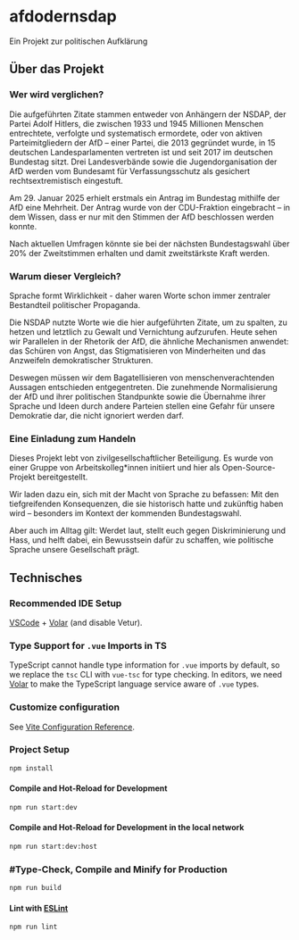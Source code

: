 # afdodernsdap

Ein Projekt zur politischen Aufklärung

## Über das Projekt

### Wer wird verglichen?

Die aufgeführten Zitate stammen entweder von Anhängern der NSDAP, der Partei Adolf Hitlers, die zwischen 1933 und 1945 Millionen Menschen entrechtete, verfolgte und systematisch ermordete, oder von aktiven Parteimitgliedern der AfD – einer Partei, die 2013 gegründet wurde, in 15 deutschen Landesparlamenten vertreten ist und seit 2017 im deutschen Bundestag sitzt. Drei Landesverbände sowie die Jugendorganisation der AfD werden vom Bundesamt für Verfassungsschutz als gesichert rechtsextremistisch eingestuft.

Am 29. Januar 2025 erhielt erstmals ein Antrag im Bundestag mithilfe der AfD eine Mehrheit. Der Antrag wurde von der CDU-Fraktion eingebracht – in dem Wissen, dass er nur mit den Stimmen der AfD beschlossen werden konnte.

Nach aktuellen Umfragen könnte sie bei der nächsten Bundestagswahl über 20% der Zweitstimmen erhalten und damit zweitstärkste Kraft werden.

### Warum dieser Vergleich?

Sprache formt Wirklichkeit - daher waren Worte schon immer zentraler Bestandteil politischer Propaganda.

Die NSDAP nutzte Worte wie die hier aufgeführten Zitate, um zu spalten, zu hetzen und letztlich zu Gewalt und Vernichtung aufzurufen. Heute sehen wir Parallelen in der Rhetorik der AfD, die ähnliche Mechanismen anwendet: das Schüren von Angst, das Stigmatisieren von Minderheiten und das Anzweifeln demokratischer Strukturen.

Deswegen müssen wir dem Bagatellisieren von menschenverachtenden Aussagen entschieden entgegentreten. Die zunehmende Normalisierung der AfD und ihrer politischen Standpunkte sowie die Übernahme ihrer Sprache und Ideen durch andere Parteien stellen eine Gefahr für unsere Demokratie dar, die nicht ignoriert werden darf.

### Eine Einladung zum Handeln

Dieses Projekt lebt von zivilgesellschaftlicher Beteiligung. Es wurde von einer Gruppe von Arbeitskolleg\*innen initiiert und hier als Open-Source-Projekt bereitgestellt.

Wir laden dazu ein, sich mit der Macht von Sprache zu befassen: Mit den tiefgreifenden Konsequenzen, die sie historisch hatte und zukünftig haben wird – besonders im Kontext der kommenden Bundestagswahl.

Aber auch im Alltag gilt: Werdet laut, stellt euch gegen Diskriminierung und Hass, und helft dabei, ein Bewusstsein dafür zu schaffen, wie politische Sprache unsere Gesellschaft prägt.

## Technisches

### Recommended IDE Setup

[VSCode](https://code.visualstudio.com/) + [Volar](https://marketplace.visualstudio.com/items?itemName=Vue.volar) (and disable Vetur).

### Type Support for `.vue` Imports in TS

TypeScript cannot handle type information for `.vue` imports by default, so we replace the `tsc` CLI with `vue-tsc` for type checking. In editors, we need [Volar](https://marketplace.visualstudio.com/items?itemName=Vue.volar) to make the TypeScript language service aware of `.vue` types.

### Customize configuration

See [Vite Configuration Reference](https://vite.dev/config/).

### Project Setup

```sh
npm install
```

#### Compile and Hot-Reload for Development

```sh
npm run start:dev
```

#### Compile and Hot-Reload for Development in the local network

```sh
npm run start:dev:host
```

### #Type-Check, Compile and Minify for Production

```sh
npm run build
```

#### Lint with [ESLint](https://eslint.org/)

```sh
npm run lint
```
